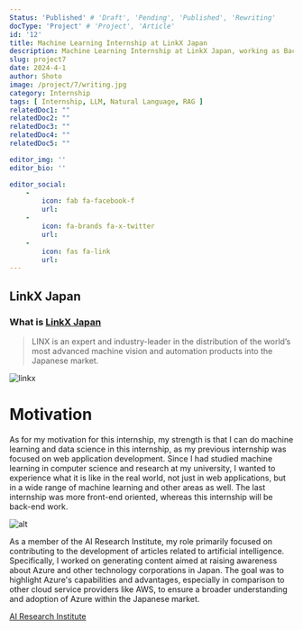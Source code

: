 ```yaml
---
Status: 'Published' # 'Draft', 'Pending', 'Published', 'Rewriting'
docType: 'Project' # 'Project', 'Article'
id: '12'
title: Machine Learning Internship at LinkX Japan 
description: Machine Learning Internship at LinkX Japan, working as Backend / Full Stack engineer. applying RAG system to improve LLM application.
slug: project7
date: 2024-4-1
author: Shoto
image: /project/7/writing.jpg
category: Internship
tags: [ Internship, LLM, Natural Language, RAG ]
relatedDoc1: ""
relatedDoc2: ""
relatedDoc3: ""
relatedDoc4: ""
relatedDoc5: ""

editor_img: ''
editor_bio: ''

editor_social:
    -
        icon: fab fa-facebook-f
        url: 
    -
        icon: fa-brands fa-x-twitter
        url: 
    - 
        icon: fas fa-link
        url: 
---
```


## LinkX Japan 
### What is [LinkX Japan](https://corp.linx.jp/en) 
> LINX is an expert and industry-leader in the distribution of the world’s most advanced machine vision and automation products into the Japanese market.

![linkx](/project/7/linkx.png)

# Motivation
As for my motivation for this internship, my strength is that I can do machine learning and data science in this internship, as my previous internship was focused on web application development. Since I had studied machine learning in computer science and research at my university, I wanted to experience what it is like in the real world, not just in web applications, but in a wide range of machine learning and other areas as well. The last internship was more front-end oriented, whereas this internship will be back-end work.

![alt](/project/7/writing.jpg)

As a member of the AI Research Institute, my role primarily focused on contributing to the development of articles related to artificial intelligence. Specifically, I worked on generating content aimed at raising awareness about Azure and other technology corporations in Japan. The goal was to highlight Azure's capabilities and advantages, especially in comparison to other cloud service providers like AWS, to ensure a broader understanding and adoption of Azure within the Japanese market.

[AI Research Institute](https://www.ai-souken.com/)